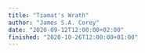 ```yaml
---
title: "Tiamat's Wrath"
author: "James S.A. Corey"
date: "2020-09-12T12:00:00+02:00"
finished: "2020-10-26T12:00:00+01:00"
---
```

